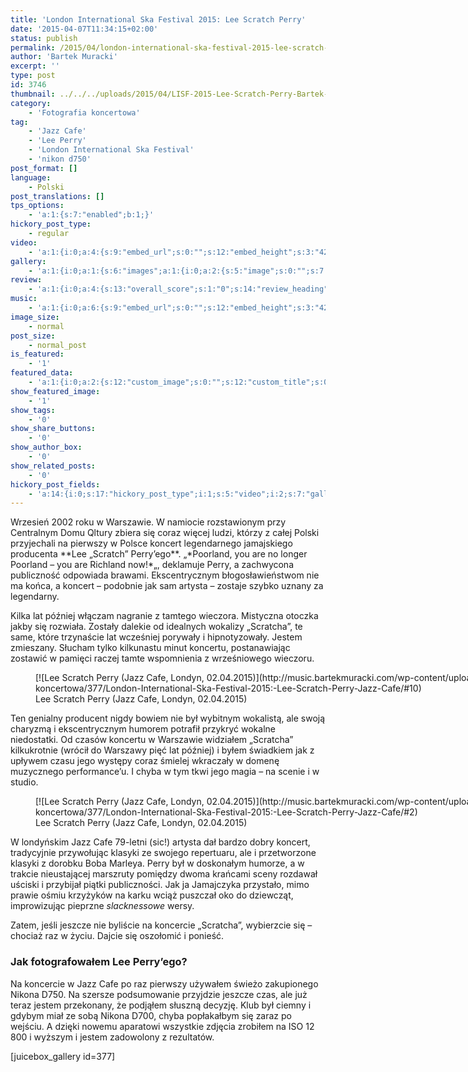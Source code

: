 ```yaml
---
title: 'London International Ska Festival 2015: Lee Scratch Perry'
date: '2015-04-07T11:34:15+02:00'
status: publish
permalink: /2015/04/london-international-ska-festival-2015-lee-scratch-perry
author: 'Bartek Muracki'
excerpt: ''
type: post
id: 3746
thumbnail: ../../../uploads/2015/04/LISF-2015-Lee-Scratch-Perry-Bartek-Muracki-0133.jpg
category:
    - 'Fotografia koncertowa'
tag:
    - 'Jazz Cafe'
    - 'Lee Perry'
    - 'London International Ska Festival'
    - 'nikon d750'
post_format: []
language:
    - Polski
post_translations: []
tps_options:
    - 'a:1:{s:7:"enabled";b:1;}'
hickory_post_type:
    - regular
video:
    - 'a:1:{i:0;a:4:{s:9:"embed_url";s:0:"";s:12:"embed_height";s:3:"420";s:15:"self_hosted_url";s:0:"";s:18:"self_hosted_height";s:3:"420";}}'
gallery:
    - 'a:1:{i:0;a:1:{s:6:"images";a:1:{i:0;a:2:{s:5:"image";s:0:"";s:7:"caption";s:0:"";}}}}'
review:
    - 'a:1:{i:0;a:4:{s:13:"overall_score";s:1:"0";s:14:"review_heading";s:0:"";s:12:"summary_text";s:0:"";s:8:"criteria";a:1:{i:0;a:2:{s:4:"name";s:0:"";s:5:"score";s:1:"0";}}}}'
music:
    - 'a:1:{i:0;a:6:{s:9:"embed_url";s:0:"";s:12:"embed_height";s:3:"420";s:16:"soundcloud_embed";s:0:"";s:33:"soundcloud_include_featured_image";s:1:"0";s:13:"spotify_embed";s:0:"";s:30:"spotify_include_featured_image";s:1:"0";}}'
image_size:
    - normal
post_size:
    - normal_post
is_featured:
    - '1'
featured_data:
    - 'a:1:{i:0;a:2:{s:12:"custom_image";s:0:"";s:12:"custom_title";s:0:"";}}'
show_featured_image:
    - '1'
show_tags:
    - '0'
show_share_buttons:
    - '0'
show_author_box:
    - '0'
show_related_posts:
    - '0'
hickory_post_fields:
    - 'a:14:{i:0;s:17:"hickory_post_type";i:1;s:5:"video";i:2;s:7:"gallery";i:3;s:6:"review";i:4;s:5:"music";i:5;s:10:"image_size";i:6;s:9:"post_size";i:7;s:11:"is_featured";i:8;s:13:"featured_data";i:9;s:19:"show_featured_image";i:10;s:9:"show_tags";i:11;s:18:"show_share_buttons";i:12;s:15:"show_author_box";i:13;s:18:"show_related_posts";}'
---
```

<div>Wrzesień 2002 roku w Warszawie. W namiocie rozstawionym przy Centralnym Domu Qltury zbiera się coraz więcej ludzi, którzy z całej Polski przyjechali na pierwszy w Polsce koncert legendarnego jamajskiego producenta **Lee „Scratch” Perry’ego**. „*Poorland, you are no longer Poorland – you are Richland now!*„, deklamuje Perry, a zachwycona publiczność odpowiada brawami. Ekscentrycznym błogosławieństwom nie ma końca, a koncert – podobnie jak sam artysta – zostaje szybko uznany za legendarny.

Kilka lat później włączam nagranie z tamtego wieczora. Mistyczna otoczka jakby się rozwiała. Zostały dalekie od idealnych wokalizy „Scratcha”, te same, które trzynaście lat wcześniej porywały i hipnotyzowały. Jestem zmieszany. Słucham tylko kilkunastu minut koncertu, postanawiając zostawić w pamięci raczej tamte wspomnienia z wrześniowego wieczoru.

<figure aria-describedby="caption-attachment-3752" class="wp-caption aligncenter" id="attachment_3752" style="width: 1600px">[![Lee Scratch Perry (Jazz Cafe, Londyn, 02.04.2015)](http://music.bartekmuracki.com/wp-content/uploads/2015/04/LISF-2015-Lee-Scratch-Perry-Bartek-Muracki-0345.jpg)](http://photos.music.bartekmuracki.com/fotografia-koncertowa/377/London-International-Ska-Festival-2015:-Lee-Scratch-Perry-Jazz-Cafe/#10)<figcaption class="wp-caption-text" id="caption-attachment-3752">Lee Scratch Perry (Jazz Cafe, Londyn, 02.04.2015)</figcaption></figure>

Ten genialny producent nigdy bowiem nie był wybitnym wokalistą, ale swoją charyzmą i ekscentrycznym humorem potrafił przykryć wokalne niedostatki. Od czasów koncertu w Warszawie widziałem „Scratcha” kilkukrotnie (wrócił do Warszawy pięć lat później) i byłem świadkiem jak z upływem czasu jego występy coraz śmielej wkraczały w domenę muzycznego performance’u. I chyba w tym tkwi jego magia – na scenie i w studio.

<figure aria-describedby="caption-attachment-3751" class="wp-caption aligncenter" id="attachment_3751" style="width: 1600px">[![Lee Scratch Perry (Jazz Cafe, Londyn, 02.04.2015)](http://music.bartekmuracki.com/wp-content/uploads/2015/04/LISF-2015-Lee-Scratch-Perry-Bartek-Muracki-0148.jpg)](http://photos.music.bartekmuracki.com/fotografia-koncertowa/377/London-International-Ska-Festival-2015:-Lee-Scratch-Perry-Jazz-Cafe/#2)<figcaption class="wp-caption-text" id="caption-attachment-3751">Lee Scratch Perry (Jazz Cafe, Londyn, 02.04.2015)</figcaption></figure>

W londyńskim Jazz Cafe 79-letni (sic!) artysta dał bardzo dobry koncert, tradycyjnie przywołując klasyki ze swojego repertuaru, ale i przetworzone klasyki z dorobku Boba Marleya. Perry był w doskonałym humorze, a w trakcie nieustającej marszruty pomiędzy dwoma krańcami sceny rozdawał uściski i przybijał piątki publiczności. Jak ja Jamajczyka przystało, mimo prawie ośmiu krzyżyków na karku wciąż puszczał oko do dziewcząt, improwizując pieprzne *slacknessowe* wersy.

</div>Zatem, jeśli jeszcze nie byliście na koncercie „Scratcha”, wybierzcie się – chociaż raz w życiu. Dajcie się oszołomić i ponieść.

### Jak fotografowałem Lee Perry’ego?

Na koncercie w Jazz Cafe po raz pierwszy używałem świeżo zakupionego Nikona D750. Na szersze podsumowanie przyjdzie jeszcze czas, ale już teraz jestem przekonany, że podjąłem słuszną decyzję. Klub był ciemny i gdybym miał ze sobą Nikona D700, chyba popłakałbym się zaraz po wejściu. A dzięki nowemu aparatowi wszystkie zdjęcia zrobiłem na ISO 12 800 i wyższym i jestem zadowolony z rezultatów.

\[juicebox\_gallery id=377\]
